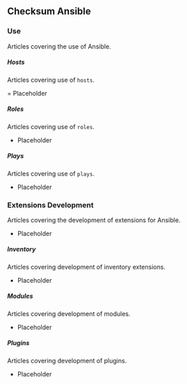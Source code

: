 ## Checksum Ansible

### Use

Articles covering the use of Ansible.

##### Hosts

Articles covering use of `hosts`.

= Placeholder

##### Roles

Articles covering use of `roles`.
  * Placeholder

##### Plays

Articles covering use of `plays`.
  * Placeholder

### Extensions Development

Articles covering the development of extensions for Ansible.
  * Placeholder

##### Inventory

Articles covering development of inventory extensions.
  * Placeholder

##### Modules

Articles covering development of modules.
  * Placeholder

##### Plugins

Articles covering development of plugins.
  * Placeholder
